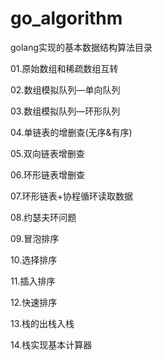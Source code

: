 # go_algorithm
golang实现的基本数据结构算法目录<br>

01.原始数组和稀疏数组互转

02.数组模拟队列—单向队列

03.数组模拟队列—环形队列

04.单链表的增删查(无序&有序)

05.双向链表增删查

06.环形链表增删查

07.环形链表+协程循环读取数据

08.约瑟夫环问题

09.冒泡排序

10.选择排序

11.插入排序

12.快速排序

13.栈的出栈入栈

14.栈实现基本计算器
